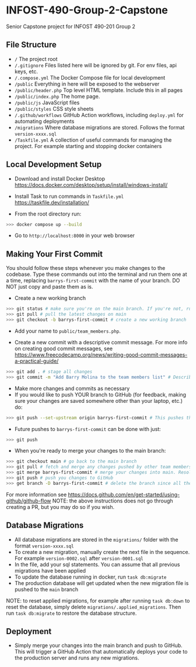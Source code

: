 # INFOST-490-Group-2-Capstone

Senior Capstone project for INFOST 490-201 Group 2

## File Structure

- `/` The project root
- `/.gitignore` Files listed here will be ignored by git. For env files, api keys, etc.
- `/.compose.yml` The Docker Compose file for local development
- `/public` Everything in here will be exposed to the webserver
- `/public/header.php` Top level HTML template. Include this in all pages
- `/public/index.php` The home page.
- `/public/js` JavaScript files
- `/public/styles` CSS style sheets
- `/.github/workflows` GitHub Action workflows, including `deploy.yml` for automating deployments
- `/migrations` Where database migrations are stored. Follows the format `version-xxxx.sql`
- `/Taskfile.yml` A collection of useful commands for managing the project. For example starting and stopping docker containers

## Local Development Setup

- Download and install Docker Desktop https://docs.docker.com/desktop/setup/install/windows-install/
- Install Task to run commands in `Taskfile.yml` https://taskfile.dev/installation/

- From the root directory run:

```bash
>>> docker compose up --build
```

- Go to `http://localhost:8000` in your web browser

## Making Your First Commit

You should follow these steps whenever you make changes to the codebase. Type these commands out into the terminal and run them one at a time, replacing `barrys-first-commit` with the name of your branch. DO NOT just copy and paste them as is.

- Create a new working branch

```bash
>>> git status # make sure you're on the main branch. If you're not, run `git checkout main`
>>> git pull # pull the latest changes on main
>>> git checkout -b barrys-first-commit # create a new working branch
```

- Add your name to `public/team_members.php`.

- Create a new commit with a descriptive commit message. For more info on creating good commit messages, see https://www.freecodecamp.org/news/writing-good-commit-messages-a-practical-guide/

```bash
>>> git add . # stage all changes
>>> git commit -m "Add Barry Molina to the team members list" # Describe what changes when this commit is applied. Ex. "Update map styling" or "Fix issue where courses don't load".
```

- Make more changes and commits as necessary
- If you would like to push YOUR branch to GitHub (for feedback, making sure your changes are saved somewhere other than your laptop, etc.) do:

```bash
>>> git push --set-upstream origin barrys-first-commit # This pushes the branch to GitHub
```

- Future pushes to `barrys-first-commit` can be done with just:

```bash
>>> git push
```

- When you're ready to merge your changes to the main branch:

```bash
>>> git checkout main # go back to the main branch
>>> git pull # fetch and merge any changes pushed by other team members while you were working.
>>> git merge barrys-first-commit # merge your changes into main. Resolve merge conflicts if necessary
>>> git push # push you changes to GitHub
>>> get branch -D barrys-first-commit # delete the branch since all the changes are on main now (optional)
```

For more information see https://docs.github.com/en/get-started/using-github/github-flow NOTE: the above instructions does not go through creating a PR, but you may do so if you wish.

## Database Migrations

- All database migrations are stored in the `migrations/` folder with the format `version-xxxx.sql`
- To create a new migration, manually create the next file in the sequence. For example `version-0002.sql` after `version-0001.sql`
- In the file, add your sql statements. You can assume that all previous migrations have been applied
- To update the database running in docker, run `task db:migrate`
- The production database will get updated when the new migration file is pushed to the `main` branch

NOTE: to reset applied migrations, for example after running `task db:down` to reset the database, simply delete `migrations/.applied_migrations`. Then run `task db:migrate` to restore the database structure.

## Deployment

- Simply merge your changes into the main branch and push to GitHub. This will trigger a GitHub Action that automatically deploys your code to the production server and runs any new migrations.
